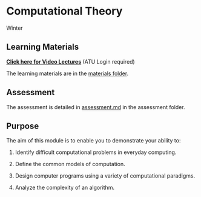 # Computational Theory

Winter

## Learning Materials

[**Click here for Video Lectures**](https://atlantictu-my.sharepoint.com/:f:/g/personal/ian_mcloughlin_atu_ie/EukrAGdpXKZAkWJ-qqlg8sUBYqXC7DPMp6DPhsTfjKPkKA) (ATU Login required)

The learning materials are in the [materials folder](materials).

## Assessment

The assessment is detailed in [assessment.md](assessment/assessment.md) in the assessment folder.  

## Purpose

The aim of this module is to enable you to demonstrate your ability to:

1. Identify difficult computational problems in everyday computing.

2. Define the common models of computation.

3. Design computer programs using a variety of computational paradigms.

4. Analyze the complexity of an algorithm.
